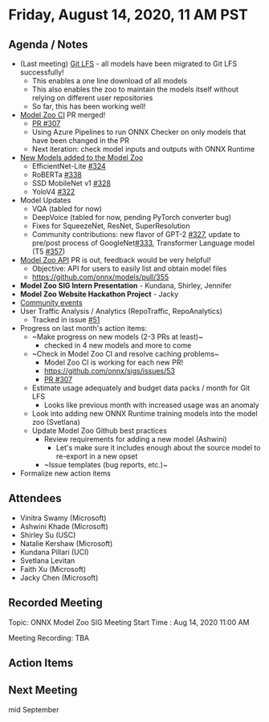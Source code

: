 # Friday, August 14, 2020, 11 AM PST

## Agenda / Notes
* (Last meeting) [Git LFS](https://github.com/onnx/models/issues/271) - all models have been migrated to Git LFS successfully! 
  * This enables a one line download of all models
  * This also enables the zoo to maintain the models itself without relying on different user repositories
  * So far, this has been working well!
* [Model Zoo CI](https://github.com/onnx/sigs/issues/53) PR merged!
  * [PR #307](https://github.com/onnx/models/pull/307)
  * Using Azure Pipelines to run ONNX Checker on only models that have been changed in the PR
  * Next iteration: check model inputs and outputs with ONNX Runtime
* [New Models added to the Model Zoo](https://github.com/onnx/sigs/blob/master/models-tutorials/docs/ProposedModels.md)
  * EfficientNet-Lite [#324](https://github.com/onnx/models/pull/324)
  * RoBERTa [#338](https://github.com/onnx/models/pull/338)
  * SSD MobileNet v1 [#328](https://github.com/onnx/models/pull/328)
  * YoloV4 [#322](https://github.com/onnx/models/pull/322)
* Model Updates
  * VQA (tabled for now)
  * DeepVoice (tabled for now, pending PyTorch converter bug)
  * Fixes for SqueezeNet, ResNet, SuperResolution
  * Community contributions: new flavor of GPT-2 [#327](https://github.com/onnx/models/pull/327), update to pre/post process of GoogleNet[#333](https://github.com/onnx/models/pull/333), Transformer Language model (T5 [#357](https://github.com/onnx/models/pull/357))
* [Model Zoo API](https://github.com/onnx/models/pull/355) PR is out, feedback would be very helpful!
  * Objective: API for users to easily list and obtain model files
  * https://github.com/onnx/models/pull/355
* **Model Zoo SIG Intern Presentation** - Kundana, Shirley, Jennifer
* **Model Zoo Website Hackathon Project** - Jacky
* [Community events](https://github.com/onnx/sigs/blob/master/models-tutorials/docs/CommunityEvents.md)
* User Traffic Analysis / Analytics (RepoTraffic, RepoAnalytics)
  * Tracked in issue [#51](https://github.com/onnx/sigs/issues/51)
* Progress on last month's action items:
  * ~Make progress on new models (2-3 PRs at least)~
    * checked in 4 new models and more to come
  * ~Check in Model Zoo CI and resolve caching problems~
    * Model Zoo CI is working for each new PR!
    * https://github.com/onnx/sigs/issues/53
    * [PR #307](https://github.com/onnx/models/pull/307)
  * Estimate usage adequately and budget data packs / month for Git LFS
    * Looks like previous month with increased usage was an anomaly
  * Look into adding new ONNX Runtime training models into the model zoo (Svetlana)
  * Update Model Zoo Github best practices
    * Review requirements for adding a new model (Ashwini)
      * Let's make sure it includes enough about the source model to re-export in a new opset
    * ~Issue templates (bug reports, etc.)~
* Formalize new action items

## Attendees 
* Vinitra Swamy (Microsoft)
* Ashwini Khade (Microsoft)
* Shirley Su (USC)
* Natalie Kershaw (Microsoft)
* Kundana Pillari (UCI)
* Svetlana Levitan
* Faith Xu (Microsoft)
* Jacky Chen (Microsoft)

## Recorded Meeting
Topic: ONNX Model Zoo SIG Meeting
Start Time : Aug 14, 2020 11:00 AM

Meeting Recording:
TBA

## Action Items

## Next Meeting
mid September
